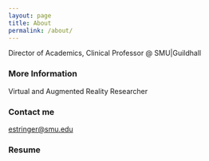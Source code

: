 ```yaml
---
layout: page
title: About
permalink: /about/
---
```


Director of Academics,
Clinical Professor @
SMU|Guildhall

### More Information

Virtual and Augmented Reality Researcher

### Contact me

[estringer@smu.edu](mailto:estringer@smu.edu)

### Resume
